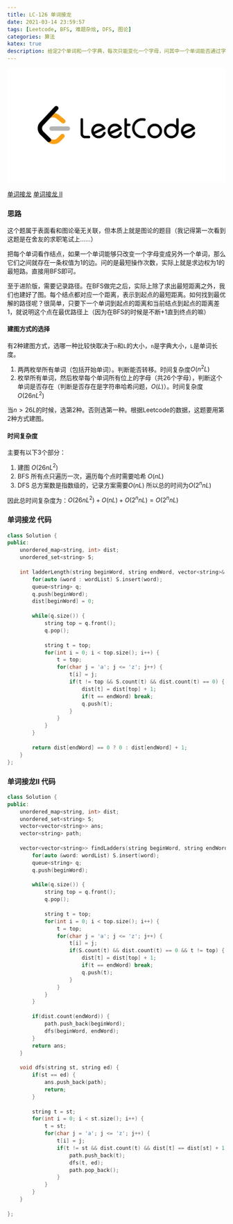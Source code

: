 ```yaml
---
title: LC-126 单词接龙
date: 2021-03-14 23:59:57
tags: [Leetcode, BFS, 难题杂烩, DFS, 图论]
categories: 算法
katex: true
description: 给定2个单词和一个字典，每次只能变化一个字母，问其中一个单词能否通过字典过渡到另一个单词
---
```


![LC](/images/Leetcode.jpg)

<!--more-->

[单词接龙](https://leetcode-cn.com/problems/word-ladder/)
[单词接龙 II](https://leetcode-cn.com/problems/word-ladder-ii/)

### **思路**

这个题属于表面看和图论毫无关联，但本质上就是图论的题目（我记得第一次看到这题是在舍友的求职笔试上......）

把每个单词看作结点，如果一个单词能够只改变一个字母变成另外一个单词，那么它们之间就存在一条权值为1的边。问的是最短操作次数，实际上就是求边权为1的最短路。直接用BFS即可。

至于进阶版，需要记录路径。在BFS做完之后，实际上除了求出最短距离之外，我们也建好了图。每个结点都对应一个距离，表示到起点的最短距离。如何找到最优解的路径呢？很简单，只要下一个单词到起点的距离和当前结点到起点的距离差1，就说明这个点在最优路径上（因为在BFS的时候是不断+1直到终点的嘛）


#### **建图方式的选择**

有2种建图方式，选哪一种比较快取决于`n`和`L`的大小，`n`是字典大小，`L`是单词长度。

1. 两两枚举所有单词（包括开始单词）。判断能否转移。时间复杂度$O(n^2L)$
2. 枚举所有单词，然后枚举每个单词所有位上的字母（共26个字母），判断这个单词是否存在（判断是否存在是字符串哈希问题，$O(L)$）。时间复杂度$O(26nL^2)$

当$n > 26L$的时候，选第2种。否则选第一种。根据Leetcode的数据，这题要用第2种方式建图。

#### **时间复杂度**

主要有以下3个部分：
1. 建图  $O(26nL^2)$
2. BFS 所有点只遍历一次，遍历每个点时需要哈希  $O(nL)$
3. DFS  总方案数是指数级的，记录方案需要$O(nL)$ 所以总的时间为$O(2^nnL)$

因此总时间复杂度为：$O(26nL^2) + O(nL) + O(2^nnL) = O(2^nnL)$

### **单词接龙  代码**

```cpp
class Solution {
public:
    unordered_map<string, int> dist;
    unordered_set<string> S;

    int ladderLength(string beginWord, string endWord, vector<string>& wordList) {
        for(auto &word : wordList) S.insert(word);
        queue<string> q;
        q.push(beginWord);
        dist[beginWord] = 0;

        while(q.size()) {
            string top = q.front();
            q.pop();

            string t = top;
            for(int i = 0; i < top.size(); i++) {
                t = top;
                for(char j = 'a'; j <= 'z'; j++) {
                    t[i] = j;
                    if(t != top && S.count(t) && dist.count(t) == 0) {
                        dist[t] = dist[top] + 1;
                        if(t == endWord) break;
                        q.push(t);
                    }
                }
            }
        }

        return dist[endWord] == 0 ? 0 : dist[endWord] + 1;
    }
};
```



### **单词接龙II 代码**
```cpp
class Solution {
public:
    unordered_map<string, int> dist;
    unordered_set<string> S;
    vector<vector<string>> ans;
    vector<string> path;

    vector<vector<string>> findLadders(string beginWord, string endWord, vector<string>& wordList) {
        for(auto &word: wordList) S.insert(word);
        queue<string> q;
        q.push(beginWord);

        while(q.size()) {
            string top = q.front();
            q.pop();

            string t = top;
            for(int i = 0; i < top.size(); i++) {
                t = top;
                for(char j = 'a'; j <= 'z'; j++) {
                    t[i] = j;
                    if(S.count(t) && dist.count(t) == 0 && t != top) {
                        dist[t] = dist[top] + 1;
                        if(t == endWord) break;
                        q.push(t);
                    }
                }
            }
        }

        if(dist.count(endWord)) {
            path.push_back(beginWord);
            dfs(beginWord, endWord);
        }
        return ans;
    }

    void dfs(string st, string ed) {
        if(st == ed) {
            ans.push_back(path);
            return;
        }

        string t = st;
        for(int i = 0; i < st.size(); i++) {
            t = st;
            for(char j = 'a'; j <= 'z'; j++) {
                t[i] = j;
                if(t != st && dist.count(t) && dist[t] == dist[st] + 1) {
                    path.push_back(t);
                    dfs(t, ed);
                    path.pop_back();
                }
            }
        }
    }

};
```